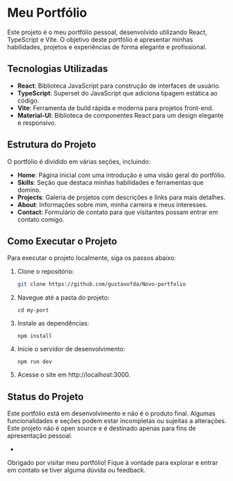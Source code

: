 # Meu Portfólio

Este projeto é o meu portfólio pessoal, desenvolvido utilizando React, TypeScript e Vite. O objetivo deste portfólio é apresentar minhas habilidades, projetos e experiências de forma elegante e profissional.

## Tecnologias Utilizadas

- **React**: Biblioteca JavaScript para construção de interfaces de usuário.
- **TypeScript**: Superset do JavaScript que adiciona tipagem estática ao código.
- **Vite**: Ferramenta de build rápida e moderna para projetos front-end.
- **Material-UI**: Biblioteca de componentes React para um design elegante e responsivo.

## Estrutura do Projeto

O portfólio é dividido em várias seções, incluindo:

- **Home**: Página inicial com uma introdução e uma visão geral do portfólio.
- **Skills**: Seção que destaca minhas habilidades e ferramentas que domino.
- **Projects**: Galeria de projetos com descrições e links para mais detalhes.
- **About**: Informações sobre mim, minha carreira e meus interesses.
- **Contact**: Formulário de contato para que visitantes possam entrar em contato comigo.

## Como Executar o Projeto

Para executar o projeto localmente, siga os passos abaixo:

1. Clone o repositório:
   ```bash
   git clone https://github.com/gustavofda/Novo-portfolio

2. Navegue até a pasta do projeto:

       cd my-port

3. Instale as dependências:

       npm install

4. Inicie o servidor de desenvolvimento:

       npm run dev

5. Acesse o site em http://localhost:3000.

## Status do Projeto

Este portfólio está em desenvolvimento e não é o produto final. Algumas funcionalidades e seções podem estar incompletas ou sujeitas a alterações. Este projeto não é open source e é destinado apenas para fins de apresentação pessoal.

-

Obrigado por visitar meu portfólio! Fique à vontade para explorar e entrar em contato se tiver alguma dúvida ou feedback.
